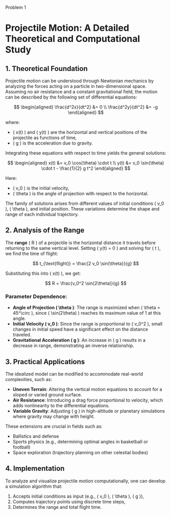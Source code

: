 Problem 1
# Projectile Motion: A Detailed Theoretical and Computational Study

## 1. Theoretical Foundation

Projectile motion can be understood through Newtonian mechanics by analyzing the forces acting on a particle in two-dimensional space. Assuming no air resistance and a constant gravitational field, the motion can be described by the following set of differential equations:

$$
\begin{aligned}
\frac{d^2x}{dt^2} &= 0 \\
\frac{d^2y}{dt^2} &= -g
\end{aligned}
$$

where:
- \( x(t) \) and \( y(t) \) are the horizontal and vertical positions of the projectile as functions of time,
- \( g \) is the acceleration due to gravity.

Integrating these equations with respect to time yields the general solutions:

$$
\begin{aligned}
x(t) &= v_0 \cos(\theta) \cdot t \\
y(t) &= v_0 \sin(\theta) \cdot t - \frac{1}{2} g t^2
\end{aligned}
$$

Here:
- \( v_0 \) is the initial velocity,
- \( \theta \) is the angle of projection with respect to the horizontal.

The family of solutions arises from different values of initial conditions \( v_0 \), \( \theta \), and initial position. These variations determine the shape and range of each individual trajectory.

## 2. Analysis of the Range

The **range** \( R \) of a projectile is the horizontal distance it travels before returning to the same vertical level. Setting \( y(t) = 0 \) and solving for \( t \), we find the time of flight:

$$
t_{\text{flight}} = \frac{2 v_0 \sin(\theta)}{g}
$$

Substituting this into \( x(t) \), we get:

$$
R = \frac{v_0^2 \sin(2\theta)}{g}
$$

### Parameter Dependence:

- **Angle of Projection \( \theta \)**: The range is maximized when \( \theta = 45^\circ \), since \( \sin(2\theta) \) reaches its maximum value of 1 at this angle.
- **Initial Velocity \( v_0 \)**: Since the range is proportional to \( v_0^2 \), small changes in initial speed have a significant effect on the distance traveled.
- **Gravitational Acceleration \( g \)**: An increase in \( g \) results in a decrease in range, demonstrating an inverse relationship.

## 3. Practical Applications

The idealized model can be modified to accommodate real-world complexities, such as:

- **Uneven Terrain**: Altering the vertical motion equations to account for a sloped or varied ground surface.
- **Air Resistance**: Introducing a drag force proportional to velocity, which adds nonlinearity to the differential equations.
- **Variable Gravity**: Adjusting \( g \) in high-altitude or planetary simulations where gravity may change with height.

These extensions are crucial in fields such as:
- Ballistics and defense
- Sports physics (e.g., determining optimal angles in basketball or football)
- Space exploration (trajectory planning on other celestial bodies)

## 4. Implementation

To analyze and visualize projectile motion computationally, one can develop a simulation algorithm that:

1. Accepts initial conditions as input (e.g., \( v_0 \), \( \theta \), \( g \)),
2. Computes trajectory points using discrete time steps,
3. Determines the range and total flight time.

